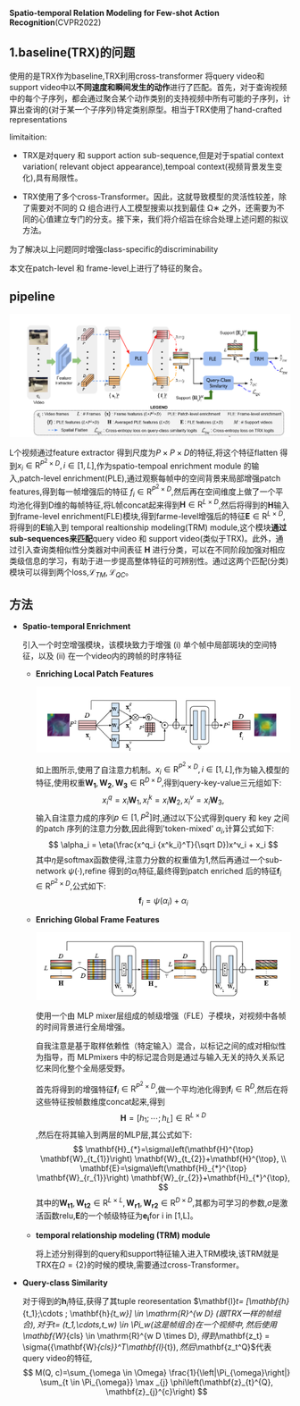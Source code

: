 **Spatio-temporal Relation Modeling for Few-shot Action Recognition**(CVPR2022)

## 1.baseline(TRX)的问题

使用的是TRX作为baseline,TRX利用cross-transformer 将query video和support video中以**不同速度和瞬间发生的动作**进行了匹配。首先，对于查询视频中的每个子序列，都会通过聚合某个动作类别的支持视频中所有可能的子序列，计算出查询的(对于某一个子序列)特定类别原型。相当于TRX使用了hand-crafted representations

limitaition:

- TRX是对query 和 support action sub-sequence,但是对于spatial context variation( relevant object appearance),tempoal context(视频背景发生变化),具有局限性。


- TRX使用了多个cross-Transformer。因此，这就导致模型的灵活性较差，除了需要对不同的 Ω 组合进行人工模型搜索以找到最佳 Ω∗ 之外，还需要为不同的心值建立专门的分支。接下来，我们将介绍旨在综合处理上述问题的拟议方法。


为了解决以上问题同时增强class-specific的discriminability

本文在patch-level 和 frame-level上进行了特征的聚合。

## pipeline

 ![image-20231202135112590](attachments\image-20231202135112590.png)

L个视频通过feature extractor 得到尺度为$P\times P \times D$的特征,将这个特征flatten 得到$x_i \in \mathrm{R}^{P^2\times D},i\in [1,L]$,作为spatio-tempoal enrichment module 的输入,patch-level enrichment(PLE),通过观察每帧中的空间背景来局部增强patch features,得到每一帧增强后的特征 $f_i \in \mathrm{R}^{P^2 \times D}$,然后再在空间维度上做了一个平均池化得到D维的每帧特征,将L帧concat起来得到$\mathbf{H} \in \mathrm{R}^{L \times D}$,然后将得到的$\mathbf{H}$输入到frame-level enrichment(FLE)模块,得到farme-level增强后的特征$\mathbf{E} \in \mathrm{R}^{L \times D}$,将得到的$\mathbf{E}$输入到 temporal realtionship modeling(TRM) module,这个模块**通过sub-sequences来匹配**query video 和 support video(类似于TRX)。此外，通过引入查询类相似性分类器对中间表征 $\mathbf{H}$ 进行分类，可以在不同阶段加强对相应类级信息的学习，有助于进一步提高整体特征的可辨别性。通过这两个匹配(分类)模块可以得到两个loss,$\mathcal{L}_{TM},\mathcal{L}_{QC}$。

## 方法

- **Spatio-temporal Enrichment**

  引入一个时空增强模块，该模块致力于增强 (i) 单个帧中局部斑块的空间特征，以及 (ii) 在一个video内的跨帧的时序特征

  - **Enriching Local Patch Features**

    ![image-20231202143652022](attachments\image-20231202143652022.png)

    如上图所示,使用了自注意力机制。$x_i \in \mathrm{R}^{P^2\times D},i\in [1,L]$,作为输入模型的特征,使用权重$\mathbf{W_1},\mathbf{W_2},\mathbf{W_3} \in \mathrm{R}^{D\times D}$,得到query-key-value三元组如下:
    $$
    x^q_i = x_i\mathbf{W}_1, x^k_i = x_i\mathbf{W}_2, x^v_i = x_i\mathbf{W}_3,
    $$
    输入自注意力成的序列$p\in [1,P^2]$时,通过以下公式得到query 和 key 之间的patch 序列的注意力分数,因此得到'token-mixed' $\alpha _i$,计算公式如下:
    $$
    \alpha_i = \eta(\frac{x^q_i {x^k_i}^T}{\sqrt D})x^v_i + x_i
    $$
    其中$\eta$是softmax函数使得,注意力分数的权重值为1,然后再通过一个sub-network $\psi(\cdot)$,refine 得到的$\alpha_i$特征,最终得到patch enriched 后的特征$\mathbf{f}_i \in \mathrm{R}^{P^2 \times D}$,公式如下:
    $$
    \mathbf{f}_i = \psi(\alpha_i) + \alpha_i
    $$

  - **Enriching Global Frame Features**

    ![image-20231202155359541](attachments\image-20231202155359541.png)

    使用一个由 MLP mixer层组成的帧级增强（FLE）子模块，对视频中各帧的时间背景进行全局增强。

    自我注意是基于取样依赖性（特定输入）混合，以标记之间的成对相似性为指导，而 MLPmixers 中的标记混合则是通过与输入无关的持久关系记忆来同化整个全局感受野。

    首先将得到的增强特征$\mathbf{f}_i \in \mathrm{R}^{P^2 \times D}$,做一个平均池化得到$\mathbf{f}_i \in \mathrm{R}^{D}$,然后在将这些特征按帧数维度concat起来,得到$$\mathbf{H}=[h_1;\cdots;h_L] \in \mathrm{R}^{L \times D}$$,然后在将其输入到两层的MLP层,其公式如下:
    $$
    \mathbf{H}_{*}=\sigma\left(\mathbf{H}^{\top} \mathbf{W}_{t_{1}}\right) \mathbf{W}_{t_{2}}+\mathbf{H}^{\top}, \\
    \mathbf{E}=\sigma\left(\mathbf{H}_{*}^{\top} \mathbf{W}_{r_{1}}\right) \mathbf{W}_{r_{2}}+\mathbf{H}_{*}^{\top},
    $$
    其中的$\mathbf{W_{t1}},\mathbf{W_{t2}}\in \mathrm{R}^{L\times L},\mathbf{W_{r1}},\mathbf{W_{r2}} \in \mathrm{R}^{D\times D}$,其都为可学习的参数,$\sigma$是激活函数relu,$\mathbf{E}$的一个帧级特征为$\mathbf{e_i}$for i in [1,L]。

  - **temporal relationship modeling (TRM) module**

    将上述分别得到的query和support特征输入进入TRM模块,该TRM就是TRX在$\Omega = \{2\}$的时候的模块,需要通过cross-Transformer。

- **Query-class Similarity**

  对于得到的$\mathbf{h}_i$特征,获得了其tuple reoresentation $\mathbf{l}_t= [\mathbf{h}_{t_1};\cdots ; \mathbf{h}_{t_w}] \in  \mathrm{R}^{w D} $(跟TRX一样的帧组合),对于$t= (t_1,\cdots,t_w) \in \Pi_w$(这是帧组合)在一个视频中,然后使用$\mathbf{W}_{cls} \in  \mathrm{R}^{w D \times D}$,得到$\mathbf{z_t} = \sigma({\mathbf{W}_{cls}}^T\mathbf{l}_{t})$,然后$\mathbf{z_t^Q}$代表query video的特征,
  $$
  M(Q, c)=\sum_{\omega \in \Omega} \frac{1}{\left|\Pi_{\omega}\right|} \sum_{t \in \Pi_{\omega}} \max _{j} \phi\left(\mathbf{z}_{t}^{Q}, \mathbf{z}_{j}^{c}\right)
  $$
  

